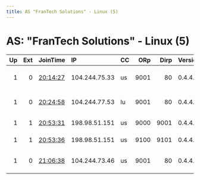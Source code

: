 ```yaml
---
title: AS "FranTech Solutions" - Linux (5)
---
```


# AS: "FranTech Solutions" - Linux (5)

|   Up |   Ext | JoinTime                                                                                            | IP            | CC   |   ORp |   Dirp | Version   | Contact                   | Nickname     |   eFamMembers |
|-----:|------:|:----------------------------------------------------------------------------------------------------|:--------------|:-----|------:|-------:|:----------|:--------------------------|:-------------|--------------:|
|    1 |     0 | [20:14:27](https://metrics.torproject.org/rs.html#details/A0A91967046F7A9BC3154C7B3C3FDE34C02B1017) | 104.244.75.33 | us   |  9001 |     80 | 0.4.4.6   | abuse-node49 AT posteo DO | Hydra27      |             2 |
|    1 |     0 | [20:24:58](https://metrics.torproject.org/rs.html#details/6CB18098F50819DEAB22E369EC3A5661A552A66C) | 104.244.77.53 | lu   |  9001 |     80 | 0.4.4.6   | abuse-node49 AT posteo DO | Hydra25      |             2 |
|    1 |     1 | [20:53:31](https://metrics.torproject.org/rs.html#details/8B67321D615A8487044C44722654285E6D3C5763) | 198.98.51.151 | us   |  9000 |   9001 | 0.4.4.6   | Quetzalcoatl relays@proto | Quetzalcoatl |             1 |
|    1 |     1 | [20:53:36](https://metrics.torproject.org/rs.html#details/0A3AAF530747D7034DBF88C518033A22827E3C46) | 198.98.51.151 | us   |  9100 |   9101 | 0.4.4.6   | Quetzalcoatl relays@proto | Quetzalcoatl |             1 |
|    1 |     0 | [21:06:38](https://metrics.torproject.org/rs.html#details/1940398159C3C571939363DDE8044F3DB8B97394) | 104.244.73.46 | us   |  9001 |     80 | 0.4.4.6   | abuse-node49 AT posteo DO | Hydra26      |             1 |
